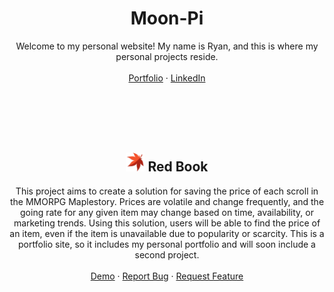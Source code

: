 <div align="center">

<h1 align="center">Moon-Pi</h1>
<p align="center">
  Welcome to my personal website! My name is Ryan, and this is where my personal projects reside. 

  <br />
  <br />
  <a href="https://www.moon-pi.net/">Portfolio</a>
  ·
  <a href="https://www.linkedin.com/in/ryan-tombleson-6499ba231/">LinkedIn</a>
</p>

  <br />
  <br />
  <br />
  <br />



<h2 align="center"><img src="images/mapleleaf.png" alt="Logo" width="30" height="30"> Red Book</h2>

  <p align="center">
    This project aims to create a solution for saving the price of each scroll in the MMORPG Maplestory. Prices are volatile and change frequently, and the going rate for any given item may change based on time, availability, or marketing trends. Using this solution, users will be able to find the price of an item, even if the item is unavailable due to popularity or scarcity. This is a portfolio site, so it includes my personal portfolio and will soon include a second project.
    <br />
    <br />
    <a href="https://www.moon-pi.net/RedBook">Demo</a>
    ·
    <a href="https://github.com/RyanAtRowan/MoonPi_UnPublished/issues/new?labels=bug&template=bug-report---.md">Report Bug</a>
    ·
    <a href="https://github.com/RyanAtRowan/MoonPi_UnPublished/issues/new?labels=enhancement&template=feature-request---.md">Request Feature</a>
  </p>
</div>
